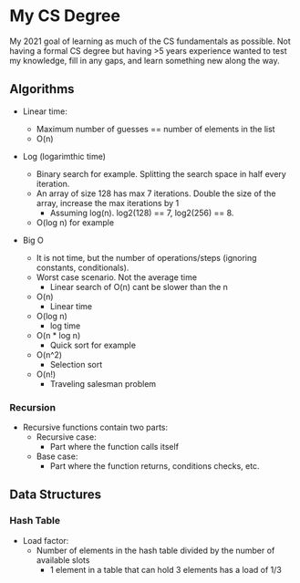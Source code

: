 # My CS Degree

My 2021 goal of learning as much of the CS fundamentals as possible. Not having a formal CS degree but having >5 years experience wanted to test my knowledge, fill in any gaps, and learn something new along the way.

## Algorithms

- Linear time:
  - Maximum number of guesses == number of elements in the list
  - O(n)
- Log (logarimthic time)
  - Binary search for example. Splitting the search space in half every iteration.
  - An array of size 128 has max 7 iterations. Double the size of the array, increase the max iterations by 1 
    - Assuming log(n). log2(128) == 7, log2(256) == 8.
  - O(log n) for example

- Big O
  - It is not time, but the number of operations/steps (ignoring constants, conditionals).
  - Worst case scenario. Not the average time
    - Linear search of O(n) cant be slower than the n
  - O(n)
    - Linear time
  - O(log n)
    - log time
  - O(n * log n)
    - Quick sort for example
  - O(n^2)
    - Selection sort
  - O(n!)
    - Traveling salesman problem

### Recursion

- Recursive functions contain two parts:
  - Recursive case:
    - Part where the function calls itself
  - Base case:
    - Part where the function returns, conditions checks, etc.

## Data Structures

### Hash Table

- Load factor:
  - Number of elements in the hash table divided by the number of available slots
    - 1 element in a table that can hold 3 elements has a load of 1/3